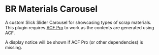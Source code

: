 # BR Materials Carousel

A custom Slick Slider Carousel for showcasing types of scrap materials. This plugin requires [ACF Pro](https://www.advancedcustomfields.com/pro/) to work as the contents are generated using ACF.

A display notice will be shown if ACF Pro (or other dependencies) is missing.
